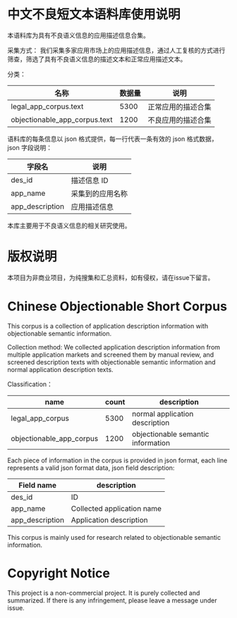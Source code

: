 # 中文不良短文本语料库使用说明

本语料库为具有不良语义信息的应用描述信息合集。

采集方式：
我们采集多家应用市场上的应用描述信息，通过人工复核的方式进行筛查，筛选了具有不良语义信息的描述文本和正常应用描述文本。

分类：

| 名称 |  数据量 | 说明 |
| --- |  --- | --- | 
| legal_app_corpus.text |  5300  | 正常应用的描述合集 |
| objectionable_app_corpus.text |  1200  | 不良应用的描述合集 |

语料库的每条信息以 json 格式提供，每一行代表一条有效的 json 格式数据，json 字段说明：

| 字段名 |  说明 |
| --- |  --- | 
| des_id |  描述信息 ID |
| app_name |  采集到的应用名称 |
| app_description |  应用描述信息 |


本库主要用于不良语义信息的相关研究使用。

# 版权说明
本项目为非商业项目，为纯搜集和汇总资料，如有侵权，请在issue下留言。

# Chinese Objectionable Short Corpus 
This corpus is a collection of application description information with objectionable semantic information.

Collection method:
We collected application description information from multiple application markets and screened them by manual review, and screened description texts with objectionable semantic information and normal application description texts.

Classification：

| name |  count | description |
| --- |  --- | --- | 
| legal_app_corpus |  5300  | normal application description |
| objectionable_app_corpus |  1200  | objectionable semantic information |

Each piece of information in the corpus is provided in json format, each line represents a valid json format data, json field description: 

| Field name |  description |
| --- |  --- | 
| des_id |  ID |
| app_name |  Collected application name |
| app_description |  Application description |

This corpus is mainly used for research related to objectionable semantic information.

# Copyright Notice

This project is a non-commercial project. It is purely collected and summarized. If there is any infringement, please leave a message under issue.
